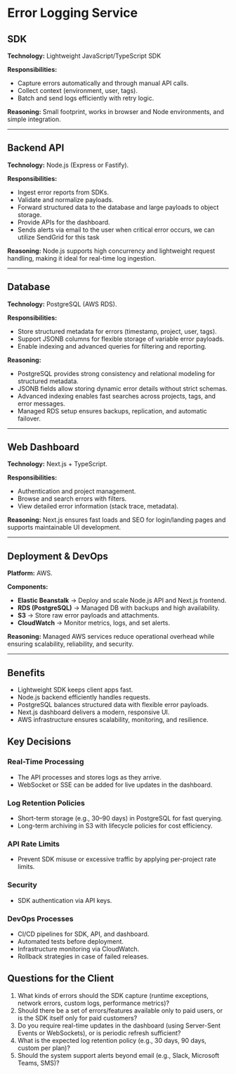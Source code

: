 # Error Logging Service

## SDK
**Technology:** Lightweight JavaScript/TypeScript SDK

**Responsibilities:**
- Capture errors automatically and through manual API calls.
- Collect context (environment, user, tags).
- Batch and send logs efficiently with retry logic.

**Reasoning:** Small footprint, works in browser and Node environments, and simple integration.

---

## Backend API
**Technology:** Node.js (Express or Fastify).

**Responsibilities:**
- Ingest error reports from SDKs.
- Validate and normalize payloads.
- Forward structured data to the database and large payloads to object storage.
- Provide APIs for the dashboard.
- Sends alerts via email to the user when critical error occurs, we can utilize SendGrid for this task

**Reasoning:** Node.js supports high concurrency and lightweight request handling, making it ideal for real-time log ingestion.

---

## Database
**Technology:** PostgreSQL (AWS RDS).

**Responsibilities:**
- Store structured metadata for errors (timestamp, project, user, tags).
- Support JSONB columns for flexible storage of variable error payloads.
- Enable indexing and advanced queries for filtering and reporting.

**Reasoning:**
- PostgreSQL provides strong consistency and relational modeling for structured metadata.
- JSONB fields allow storing dynamic error details without strict schemas.
- Advanced indexing enables fast searches across projects, tags, and error messages.
- Managed RDS setup ensures backups, replication, and automatic failover.

---

## Web Dashboard
**Technology:** Next.js + TypeScript.

**Responsibilities:**
- Authentication and project management.
- Browse and search errors with filters.
- View detailed error information (stack trace, metadata).

**Reasoning:** Next.js ensures fast loads and SEO for login/landing pages and supports maintainable UI development.

---

## Deployment & DevOps
**Platform:** AWS.

**Components:**
- **Elastic Beanstalk** → Deploy and scale Node.js API and Next.js frontend.
- **RDS (PostgreSQL)** → Managed DB with backups and high availability.
- **S3** → Store raw error payloads and attachments.
- **CloudWatch** → Monitor metrics, logs, and set alerts.

**Reasoning:** Managed AWS services reduce operational overhead while ensuring scalability, reliability, and security.

---

## Benefits
- Lightweight SDK keeps client apps fast.
- Node.js backend efficiently handles requests.
- PostgreSQL balances structured data with flexible error payloads.
- Next.js dashboard delivers a modern, responsive UI.
- AWS infrastructure ensures scalability, monitoring, and resilience.  

## Key Decisions

### Real-Time Processing
- The API processes and stores logs as they arrive.
- WebSocket or SSE can be added for live updates in the dashboard.

### Log Retention Policies
- Short-term storage (e.g., 30–90 days) in PostgreSQL for fast querying.
- Long-term archiving in S3 with lifecycle policies for cost efficiency.

### API Rate Limits
- Prevent SDK misuse or excessive traffic by applying per-project rate limits.

### Security
- SDK authentication via API keys.

### DevOps Processes
- CI/CD pipelines for SDK, API, and dashboard.
- Automated tests before deployment.
- Infrastructure monitoring via CloudWatch.
- Rollback strategies in case of failed releases. 

## Questions for the Client

1. What kinds of errors should the SDK capture (runtime exceptions, network errors, custom logs, performance metrics)?
2. Should there be a set of errors/features available only to paid users, or is the SDK itself only for paid customers?
3. Do you require real-time updates in the dashboard (using Server-Sent Events or WebSockets), or is periodic refresh sufficient?
4. What is the expected log retention policy (e.g., 30 days, 90 days, custom per plan)?
5. Should the system support alerts beyond email (e.g., Slack, Microsoft Teams, SMS)?  
